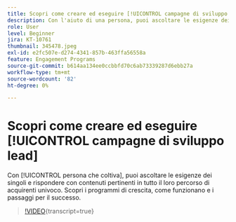 ```yaml
---
title: Scopri come creare ed eseguire [!UICONTROL campagne di sviluppo lead]
description: Con l'aiuto di una persona, puoi ascoltare le esigenze dei singoli e rispondere con contenuti pertinenti in tutto il loro percorso di acquirenti unico. Scopri i programmi di crescita, come funzionano e i passaggi per il successo.
role: User
level: Beginner
jira: KT-10761
thumbnail: 345478.jpeg
exl-id: e2fc507e-d274-4341-857b-463ffa56558a
feature: Engagement Programs
source-git-commit: b614aa134ee0ccbbfd70c6ab73339287d6ebb27a
workflow-type: tm+mt
source-wordcount: '82'
ht-degree: 0%

---
```


# Scopri come creare ed eseguire [!UICONTROL campagne di sviluppo lead]

Con [!UICONTROL persona che coltiva], puoi ascoltare le esigenze dei singoli e rispondere con contenuti pertinenti in tutto il loro percorso di acquirenti univoco. Scopri i programmi di crescita, come funzionano e i passaggi per il successo.

>[!VIDEO](https://video.tv.adobe.com/v/345478/?quality=12&learn=on){transcript=true}
